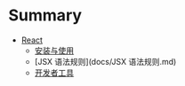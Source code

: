 # Summary

* [React](README.md)
    * [安装与使用](docs/安装与使用.md)
    * [JSX 语法规则](docs/JSX 语法规则.md)
    * [开发者工具](docs/开发者工具.md)

